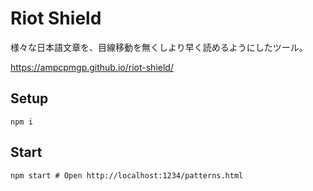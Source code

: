# Riot Shield

様々な日本語文章を、目線移動を無くしより早く読めるようにしたツール。

<https://ampcpmgp.github.io/riot-shield/>

## Setup

```shell
npm i
```

## Start

```shell
npm start # Open http://localhost:1234/patterns.html
```
